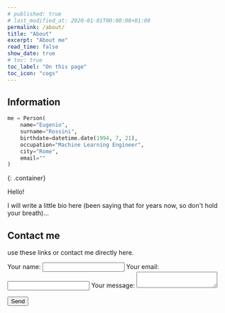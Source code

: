 ```yaml
---
# published: true
# last_modified_at: 2020-01-01T00:00:00+01:00
permalink: /about/
title: "About"
excerpt: "About me"
read_time: false
show_date: true
# toc: true
toc_label: "On this page"
toc_icon: "cogs"
---
```


## Information

```python
me = Person(
    name="Eugenio",
    surname="Rossini",
    birthdate=datetime.date(1994, 7, 21),
    occupation="Machine Learning Engineer",
    city="Rome",
    email=""
)
```

{: .container}
<div>
Hello!

I will write a little bio here (been saying that for years now, so don't hold your breath)...
</div>

## Contact me

<i class="fas fa-hand-point-left"></i> use these links or contact me directly here.

<!-- modify this form HTML and place wherever you want your form -->
<form
  action="https://formspree.io/f/mgepljqa"
  method="POST"
>
  <label>
    Your name:
    <input type="text" name="name">
  </label>
  <label>
    Your email:
    <input type="text" name="_replyto">
  </label>
  <label>
    Your message:
    <textarea name="message"></textarea>
  </label>

  <!-- your other form fields go here -->

  <button type="submit">Send</button>
</form>